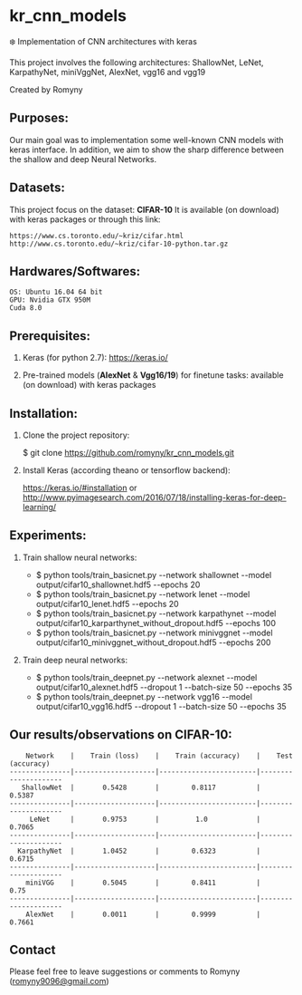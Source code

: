 # kr_cnn_models
:snowflake: Implementation of CNN architectures with keras

This project involves the following architectures:
ShallowNet, LeNet, KarpathyNet, miniVggNet, AlexNet, vgg16 and vgg19

Created by Romyny

## Purposes:

Our main goal was to implementation some well-known CNN models with keras interface.
In addition, we aim to show the sharp difference between the shallow and deep Neural Networks.

## Datasets:

This project focus on the dataset: **CIFAR-10**
It is available (on download) with keras packages or through this link:

    https://www.cs.toronto.edu/~kriz/cifar.html
    http://www.cs.toronto.edu/~kriz/cifar-10-python.tar.gz

## Hardwares/Softwares:
    OS: Ubuntu 16.04 64 bit
    GPU: Nvidia GTX 950M
    Cuda 8.0

## Prerequisites:

1) Keras (for python 2.7): https://keras.io/

2) Pre-trained models (**AlexNet** & **Vgg16/19**) for finetune tasks: available (on download) with keras packages

## Installation:

1) Clone the project repository:

    $ git clone https://github.com/romyny/kr_cnn_models.git
    
2) Install Keras (according theano or tensorflow backend):

    https://keras.io/#installation or
    http://www.pyimagesearch.com/2016/07/18/installing-keras-for-deep-learning/

## Experiments:

1) Train shallow neural networks:

    * $ python tools/train_basicnet.py --network shallownet --model output/cifar10_shallownet.hdf5 --epochs 20
    * $ python tools/train_basicnet.py --network lenet --model output/cifar10_lenet.hdf5 --epochs 20
    * $ python tools/train_basicnet.py --network karpathynet --model output/cifar10_karparthynet_without_dropout.hdf5 --epochs 100
    * $ python tools/train_basicnet.py --network minivggnet --model output/cifar10_minivggnet_without_dropout.hdf5 --epochs 200
    
2) Train deep neural networks:

    * $ python tools/train_deepnet.py --network alexnet --model output/cifar10_alexnet.hdf5 --dropout 1 --batch-size 50 --epochs 35
    * $ python tools/train_deepnet.py --network vgg16 --model output/cifar10_vgg16.hdf5 --dropout 1 --batch-size 50 --epochs 35

## Our results/observations on CIFAR-10:

        Network    |    Train (loss)    |    Train (accuracy)    |    Test (accuracy)
    ---------------|--------------------|------------------------|---------------------
       ShallowNet  |       0.5428       |        0.8117          |       0.5387
    ---------------|--------------------|------------------------|---------------------
         LeNet     |       0.9753       |         1.0            |       0.7065
    ---------------|--------------------|------------------------|---------------------
      KarpathyNet  |       1.0452       |        0.6323          |       0.6715
    ---------------|--------------------|------------------------|---------------------
        miniVGG    |       0.5045       |        0.8411          |       0.75
    ---------------|--------------------|------------------------|---------------------
        AlexNet    |       0.0011       |        0.9999          |       0.7661
        
## Contact

Please feel free to leave suggestions or comments to Romyny (romyny9096@gmail.com)

    
    
